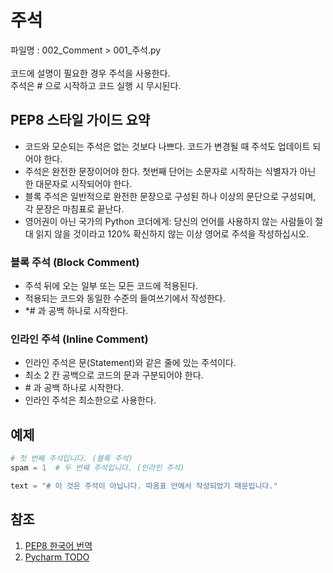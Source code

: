 # 주석  
파일명 : 002_Comment > 001_주석.py<br><br>
코드에 설명이 필요한 경우 주석을 사용한다.  
주석은 # 으로 시작하고 코드 실행 시 무시된다.  
## PEP8 스타일 가이드 요약  
* 코드와 모순되는 주석은 없는 것보다 나쁘다. 코드가 변경될 때 주석도 업데이트 되어야 한다.
* 주석은 완전한 문장이어야 한다. 첫번째 단어는 소문자로 시작하는 식별자가 아닌 한 대문자로 시작되어야 한다.
* 블록 주석은 일반적으로 완전한 문장으로 구성된 하나 이상의 문단으로 구성되며, 각 문장은 마침표로 끝난다.
* 영어권이 아닌 국가의 Python 코더에게: 당신의 언어를 사용하지 않는 사람들이 절대 읽지 않을 것이라고 120% 확신하지 않는 이상 영어로 주석을 작성하십시오.

### 블록 주석 (Block Comment)  
* 주석 뒤에 오는 일부 또는 모든 코드에 적용된다.
* 적용되는 코드와 동일한 수준의 들여쓰기에서 작성한다.
* *\# 과 공백 하나로 시작한다.

### 인라인 주석 (Inline Comment)  
* 인라인 주석은 문(Statement)와 같은 줄에 있는 주석이다.
* 최소 2 칸 공백으로 코드의 문과 구분되어야 한다.
* \# 과 공백 하나로 시작한다.
* 인라인 주석은 최소한으로 사용한다.

## 예제  
```python
# 첫 번째 주석입니다. (블록 주석)
spam = 1  # 두 번째 주석입니다. (인라인 주석)

text = "# 이 것은 주석이 아닙니다. 따옴표 안에서 작성되었기 때문입니다."
```

## 참조  
1. [PEP8 한국어 번역](https://zerosheepmoo.github.io/pep8-in-korean/doc/comments.html)
2. [Pycharm TODO](https://www.jetbrains.com/help/pycharm/using-todo.html)